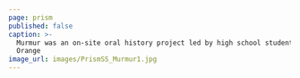 ```yaml
---
page: prism
published: false
caption: >-
  Murmur was an on-site oral history project led by high school students in
  Orange
image_url: images/PrismSS_Murmur1.jpg
---
```



